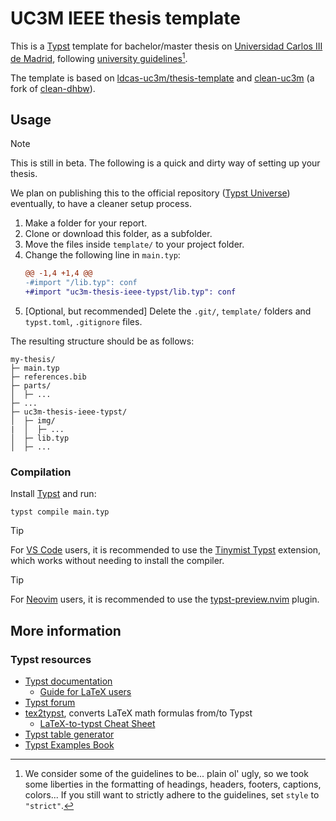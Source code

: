 # UC3M IEEE thesis template
This is a [Typst](https://typst.app/) template for bachelor/master thesis on [Universidad Carlos III de Madrid](https://uc3m.es), following [university guidelines](https://uc3m.libguides.com/en/TFG/writing)[^1].

The template is based on [ldcas-uc3m/thesis-template](https://github.com/ldcas-uc3m/thesis-template) and [clean-uc3m](https://github.com/JorgeyGari/clean-uc3m-typst-template) (a fork of [clean-dhbw](https://github.com/roland-KA/clean-dhbw-typst-template)).


[^1]: We consider some of the guidelines to be... plain ol' ugly, so we took some liberties in the formatting of headings, headers, footers, captions, colors... If you still want to strictly adhere to the guidelines, set `style` to `"strict"`.



## Usage

> [!NOTE]
> This is still in beta. The following is a quick and dirty way of setting up your thesis.
> 
> We plan on publishing this to the official repository ([Typst Universe](https://typst.app/universe/)) eventually, to have a cleaner setup process.

1. Make a folder for your report.
2. Clone or download this folder, as a subfolder.
3. Move the files inside `template/` to your project folder.
4. Change the following line in `main.typ`:
   ```diff
   @@ -1,4 +1,4 @@
   -#import "/lib.typ": conf
   +#import "uc3m-thesis-ieee-typst/lib.typ": conf
   ```
5. [Optional, but recommended] Delete the `.git/`, `template/` folders and `typst.toml`, `.gitignore` files.

The resulting structure should be as follows:
```
my-thesis/
├─ main.typ
├─ references.bib
├─ parts/
│  ├─ ...
├─ ...
├─ uc3m-thesis-ieee-typst/
│  ├─ img/
|  │  ├─ ...
│  ├─ lib.typ
│  ├─ ...
```

### Compilation
Install [Typst](https://github.com/typst/typst?tab=readme-ov-file#installation) and run:
```
typst compile main.typ
```

> [!TIP]
> For [VS Code](https://code.visualstudio.com/) users, it is recommended to use the [Tinymist Typst](https://marketplace.visualstudio.com/items/?itemName=myriad-dreamin.tinymist) extension, which works without needing to install the compiler.

> [!TIP]
> For [Neovim](https://neovim.io/) users, it is recommended to use the [typst-preview.nvim](https://github.com/chomosuke/typst-preview.nvim) plugin.



## More information

### Typst resources
- [Typst documentation](https://typst.app/docs)
  - [Guide for LaTeX users](https://typst.app/docs/guides/guide-for-latex-users/)
- [Typst forum](https://forum.typst.app/)
- [tex2typst](https://qwinsi.github.io/tex2typst-webapp), converts LaTeX math formulas from/to Typst
  - [LaTeX-to-typst Cheat Sheet](https://qwinsi.github.io/tex2typst-webapp/cheat-sheet.html)
- [Typst table generator](https://www.latex-tables.com/?format=typst&force)
- [Typst Examples Book](https://sitandr.github.io/typst-examples-book/book/)